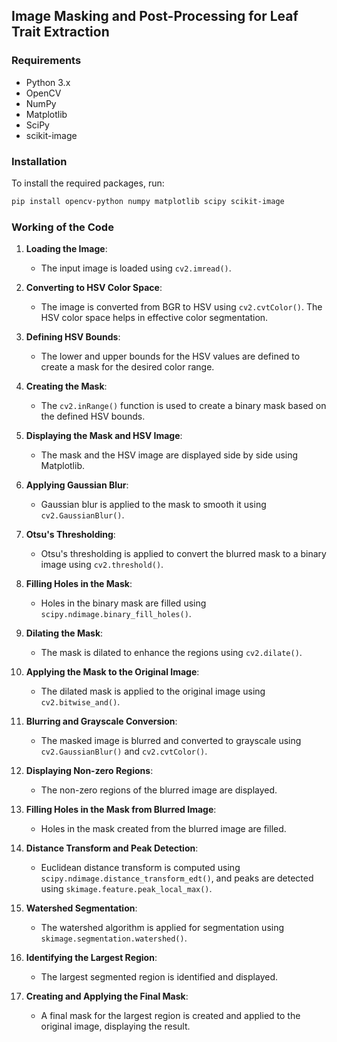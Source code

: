 ## Image Masking and Post-Processing for Leaf Trait Extraction

### Requirements

- Python 3.x
- OpenCV
- NumPy
- Matplotlib
- SciPy
- scikit-image

### Installation

To install the required packages, run:
```bash
pip install opencv-python numpy matplotlib scipy scikit-image
```

### Working of the Code

1. **Loading the Image**:
   - The input image is loaded using `cv2.imread()`.

2. **Converting to HSV Color Space**:
   - The image is converted from BGR to HSV using `cv2.cvtColor()`. The HSV color space helps in effective color segmentation.

3. **Defining HSV Bounds**:
   - The lower and upper bounds for the HSV values are defined to create a mask for the desired color range.

4. **Creating the Mask**:
   - The `cv2.inRange()` function is used to create a binary mask based on the defined HSV bounds.

5. **Displaying the Mask and HSV Image**:
   - The mask and the HSV image are displayed side by side using Matplotlib.

6. **Applying Gaussian Blur**:
   - Gaussian blur is applied to the mask to smooth it using `cv2.GaussianBlur()`.

7. **Otsu's Thresholding**:
   - Otsu's thresholding is applied to convert the blurred mask to a binary image using `cv2.threshold()`.

8. **Filling Holes in the Mask**:
   - Holes in the binary mask are filled using `scipy.ndimage.binary_fill_holes()`.

9. **Dilating the Mask**:
   - The mask is dilated to enhance the regions using `cv2.dilate()`.

10. **Applying the Mask to the Original Image**:
    - The dilated mask is applied to the original image using `cv2.bitwise_and()`.

11. **Blurring and Grayscale Conversion**:
    - The masked image is blurred and converted to grayscale using `cv2.GaussianBlur()` and `cv2.cvtColor()`.

12. **Displaying Non-zero Regions**:
    - The non-zero regions of the blurred image are displayed.

13. **Filling Holes in the Mask from Blurred Image**:
    - Holes in the mask created from the blurred image are filled.

14. **Distance Transform and Peak Detection**:
    - Euclidean distance transform is computed using `scipy.ndimage.distance_transform_edt()`, and peaks are detected using `skimage.feature.peak_local_max()`.

15. **Watershed Segmentation**:
    - The watershed algorithm is applied for segmentation using `skimage.segmentation.watershed()`.

16. **Identifying the Largest Region**:
    - The largest segmented region is identified and displayed.

17. **Creating and Applying the Final Mask**:
    - A final mask for the largest region is created and applied to the original image, displaying the result.